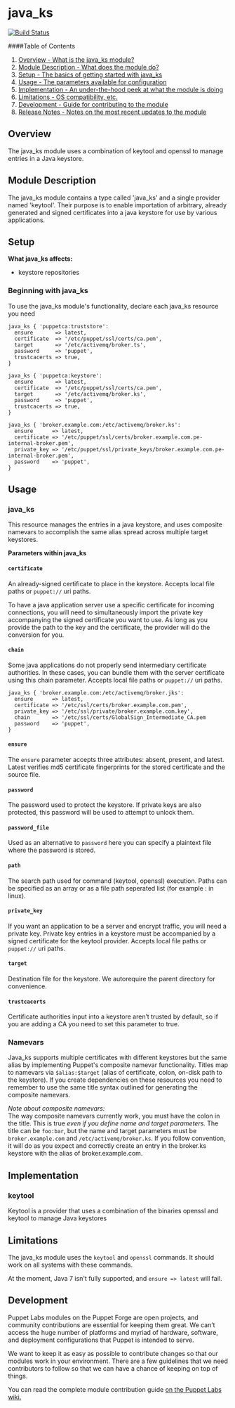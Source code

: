 java_ks
=======

[![Build Status](https://travis-ci.org/puppetlabs/puppetlabs-java_ks.png?branch=master)](https://travis-ci.org/puppetlabs/puppetlabs-java_ks)

####Table of Contents

1. [Overview - What is the java_ks module?](#overview)
2. [Module Description - What does the module do?](#module-description)
3. [Setup - The basics of getting started with java_ks](#setup)
4. [Usage - The parameters available for configuration](#usage)
5. [Implementation - An under-the-hood peek at what the module is doing](#implementation)
6. [Limitations - OS compatibility, etc.](#limitations)
7. [Development - Guide for contributing to the module](#development)
8. [Release Notes - Notes on the most recent updates to the module](#release-notes)

Overview
--------

The java_ks module uses a combination of keytool and openssl to manage entries in a Java keystore.

Module Description
------------------

The java_ks module contains a type called 'java_ks' and a single provider named 'keytool'.  Their purpose is to enable importation of arbitrary, already generated and signed certificates into a java keystore for use by various applications. 

Setup
-----

**What java_ks affects:**

* keystore repositories

### Beginning with java_ks

To use the java_ks module's functionality, declare each java_ks resource you need

    java_ks { 'puppetca:truststore':
      ensure       => latest,
      certificate  => '/etc/puppet/ssl/certs/ca.pem',
      target       => '/etc/activemq/broker.ts',
      password     => 'puppet',
      trustcacerts => true,
    }
    
    java_ks { 'puppetca:keystore':
      ensure       => latest,
      certificate  => '/etc/puppet/ssl/certs/ca.pem',
      target       => '/etc/activemq/broker.ks',
      password     => 'puppet',
      trustcacerts => true,
    }
  
    java_ks { 'broker.example.com:/etc/activemq/broker.ks':
      ensure      => latest,
      certificate => '/etc/puppet/ssl/certs/broker.example.com.pe-internal-broker.pem',
      private_key => '/etc/puppet/ssl/private_keys/broker.example.com.pe-internal-broker.pem',
      password    => 'puppet',
    }

Usage
-----

### java_ks

This resource manages the entries in a java keystore, and uses composite namevars to accomplish the same alias spread across multiple target keystores.

**Parameters within java_ks**

#### `certificate`

An already-signed certificate to place in the keystore. Accepts local file paths or `puppet://` uri paths.

To have a java application server use a specific certificate for incoming connections, you will need to simultaneously import the private key accompanying the signed certificate you want to use. As long as you provide the path to the key and the certificate, the provider will do the conversion for you.

#### `chain`

Some java applications do not properly send intermediary certificate authorities. In these cases, you can bundle them with the server certificate using this chain parameter. Accepts local file paths or `puppet://` uri paths.

    java_ks { 'broker.example.com:/etc/activemq/broker.jks':
      ensure      => latest,
      certificate => '/etc/ssl/certs/broker.example.com.pem',
      private_key => '/etc/ssl/private/broker.example.com.key',
      chain       => '/etc/ssl/certs/GlobalSign_Intermediate_CA.pem
      password    => 'puppet',
    }

#### `ensure`

The `ensure` parameter accepts three attributes: absent, present, and latest.  Latest verifies md5 certificate fingerprints for the stored certificate and the source file.  

#### `password`

The password used to protect the keystore. If private keys are also protected, this password will be used to attempt to unlock them. 

#### `password_file`

Used as an alternative to `password` here you can specify a plaintext file where the password is stored.

#### `path`

The search path used for command (keytool, openssl) execution. Paths can be specified as an array or as a file path seperated list (for example : in linux).

#### `private_key`

If you want an application to be a server and encrypt traffic, you will need a private key. Private key entries in a keystore must be accompanied by a signed certificate for the keytool provider. Accepts local file paths or `puppet://` uri paths.

#### `target`

Destination file for the keystore. We autorequire the parent directory for convenience.

#### `trustcacerts`

Certificate authorities input into a keystore aren’t trusted by default, so if you are adding a CA you need to set this parameter to true.

### Namevars

Java_ks supports multiple certificates with different keystores but the same alias by implementing Puppet's composite namevar functionality.  Titles map to namevars via `$alias:$target` (alias of certificate, colon, on-disk path to the keystore). If you create dependencies on these resources you need to remember to use the same title syntax outlined for generating the composite namevars. 

*Note about composite namevars:*  
The way composite namevars currently work, you must have the colon in the title. This is true *even if you define name and target parameters.*  The title can be `foo:bar`, but the name and target parameters must be `broker.example.com` and `/etc/activemq/broker.ks`. If you follow convention, it will do as you expect and correctly create an entry in the broker.ks keystore with the alias of broker.example.com.

Implementation
--------------

### keytool

Keytool is a provider that uses a combination of the binaries openssl and keytool to manage Java keystores

Limitations
------------

The java_ks module uses the `keytool` and `openssl` commands. It should work on all systems with these commands. 

At the moment, Java 7 isn't fully supported, and `ensure => latest` will fail.

Development
-----------

Puppet Labs modules on the Puppet Forge are open projects, and community contributions are essential for keeping them great. We can’t access the huge number of platforms and myriad of hardware, software, and deployment configurations that Puppet is intended to serve.

We want to keep it as easy as possible to contribute changes so that our modules work in your environment. There are a few guidelines that we need contributors to follow so that we can have a chance of keeping on top of things.

You can read the complete module contribution guide [on the Puppet Labs wiki.](http://projects.puppetlabs.com/projects/module-site/wiki/Module_contributing)
